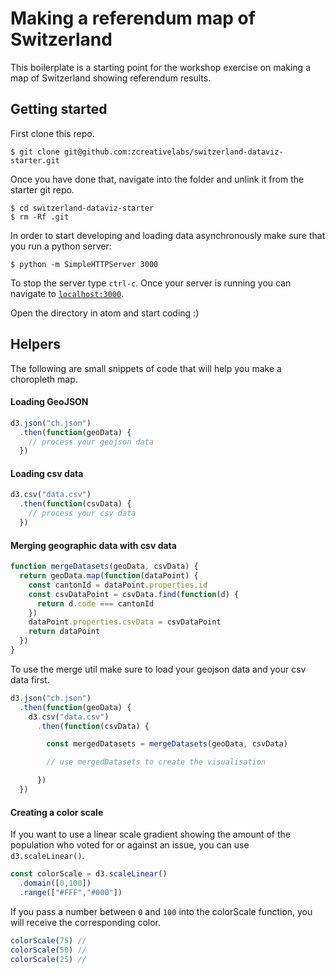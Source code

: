 
# Making a referendum map of Switzerland

This boilerplate is a starting point for the workshop exercise on making a map of Switzerland showing referendum results.

## Getting started

First clone this repo.

```
$ git clone git@github.com:zcreativelabs/switzerland-dataviz-starter.git
```

Once you have done that, navigate into the folder and unlink it from the starter git repo.

```
$ cd switzerland-dataviz-starter
$ rm -Rf .git
```

In order to start developing and loading data asynchronously make sure that you run a python server:

```
$ python -m SimpleHTTPServer 3000
```

To stop the server type `ctrl-c`. Once your server is running you can navigate to [`localhost:3000`](http://localhost:3000).

Open the directory in atom and start coding :)

## Helpers

The following are small snippets of code that will help you make a choropleth map.

#### Loading GeoJSON

```js
d3.json("ch.json")
  .then(function(geoData) {
    // process your geojson data
  })
```

#### Loading csv data

```js
d3.csv("data.csv")
  .then(function(csvData) {
    // process your csv data
  })
```

#### Merging geographic data with csv data

```js
function mergeDatasets(geoData, csvData) {
  return geoData.map(function(dataPoint) {
    const cantonId = dataPoint.properties.id
    const csvDataPoint = csvData.find(function(d) {
      return d.code === cantonId
    })
    dataPoint.properties.csvData = csvDataPoint
    return dataPoint
  })
}
```

To use the merge util make sure to load your geojson data and your csv data first.

```js
d3.json("ch.json")
  .then(function(geoData) {
    d3.csv("data.csv")
      .then(function(csvData) {

        const mergedDatasets = mergeDatasets(geoData, csvData)

        // use mergedDatasets to create the visualisation

      })
  })
```

#### Creating a color scale

If you want to use a linear scale gradient showing the amount of the population who voted for or against an issue, you can use `d3.scaleLinear()`.

```js
const colorScale = d3.scaleLinear()
  .domain([0,100])
  .range(["#FFF","#000"])
```

If you pass a number between `0` and `100` into the colorScale function, you will receive the corresponding color.

```js
colorScale(75) //
colorScale(50) //
colorScale(25) //
```
